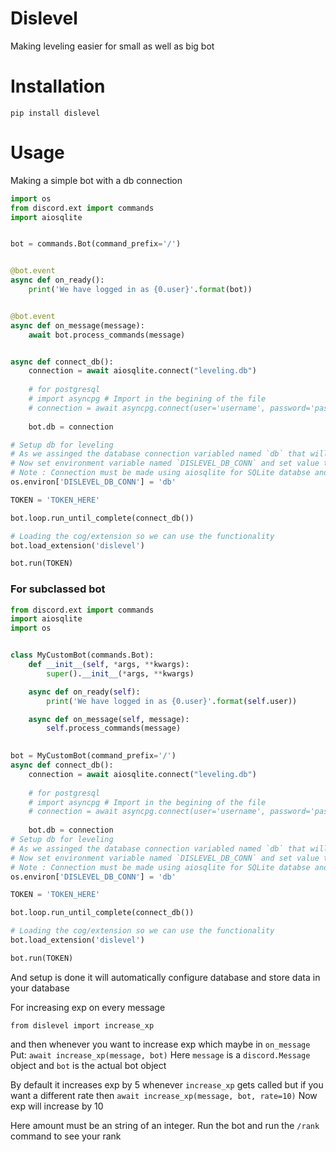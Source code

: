 # Dislevel
Making leveling easier for small as well as big bot

# Installation
`pip install dislevel`

# Usage

Making a simple bot with a db connection

```python
import os
from discord.ext import commands
import aiosqlite


bot = commands.Bot(command_prefix='/')


@bot.event
async def on_ready():
    print('We have logged in as {0.user}'.format(bot))


@bot.event
async def on_message(message):
    await bot.process_commands(message)


async def connect_db():
    connection = await aiosqlite.connect("leveling.db")
    
    # for postgresql
    # import asyncpg # Import in the begining of the file
    # connection = await asyncpg.connect(user='username', password='password', database='database_name', host='localhost')
    
    bot.db = connection

# Setup db for leveling
# As we assinged the database connection variabled named `db` that will be used for database
# Now set environment variable named `DISLEVEL_DB_CONN` and set value to the name of the variable assigned to the bot which is `db`
# Note : Connection must be made using aiosqlite for SQLite databse and asyncpg for PostgreSQL
os.environ['DISLEVEL_DB_CONN'] = 'db'

TOKEN = 'TOKEN_HERE'

bot.loop.run_until_complete(connect_db())

# Loading the cog/extension so we can use the functionality
bot.load_extension('dislevel')

bot.run(TOKEN)
```

### For subclassed bot

```python
from discord.ext import commands
import aiosqlite
import os


class MyCustomBot(commands.Bot):
    def __init__(self, *args, **kwargs):
        super().__init__(*args, **kwargs)

    async def on_ready(self):
        print('We have logged in as {0.user}'.format(self.user))

    async def on_message(self, message):
        self.process_commands(message)
    

bot = MyCustomBot(command_prefix='/')
async def connect_db():
    connection = await aiosqlite.connect("leveling.db")
    
    # for postgresql
    # import asyncpg # Import in the begining of the file
    # connection = await asyncpg.connect(user='username', password='password', database='database_name', host='localhost')
    
    bot.db = connection
# Setup db for leveling
# As we assinged the database connection variabled named `db` that will be used for database
# Now set environment variable named `DISLEVEL_DB_CONN` and set value to the name of the variable assigned to the bot which is `db`
# Note : Connection must be made using aiosqlite for SQLite databse and asyncpg for PostgreSQL
os.environ['DISLEVEL_DB_CONN'] = 'db'

TOKEN = 'TOKEN_HERE'

bot.loop.run_until_complete(connect_db())

# Loading the cog/extension so we can use the functionality
bot.load_extension('dislevel')

bot.run(TOKEN)
```

And setup is done it will automatically configure database and store data in your database

For increasing exp on every message

`from dislevel import increase_xp`

and then whenever you want to increase exp which maybe in `on_message`
Put: `await increase_xp(message, bot)`
Here `message` is a `discord.Message` object and `bot` is the actual bot object

By default it increases exp by 5 whenever `increase_xp` gets called but if you want a different rate then
`await increase_xp(message, bot, rate=10)`
Now exp will increase by 10

Here amount must be an string of an integer.
Run the bot and run the `/rank` command to see your rank